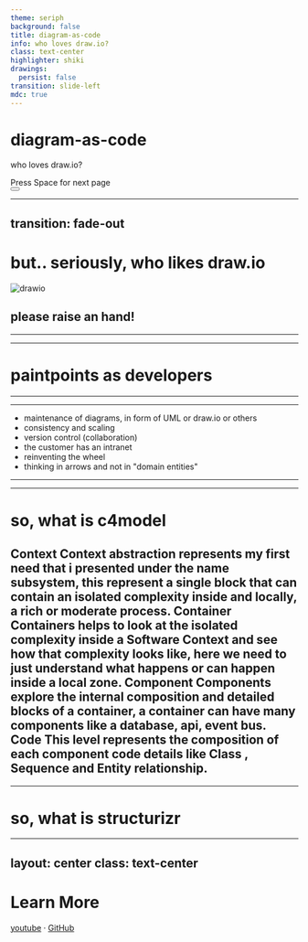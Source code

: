 ```yaml
---
theme: seriph
background: false
title: diagram-as-code
info: who loves draw.io?
class: text-center
highlighter: shiki
drawings:
  persist: false
transition: slide-left
mdc: true
---
```


# diagram-as-code

who loves draw.io?

<div class="pt-12">
  <span @click="$slidev.nav.next" class="px-2 py-1 rounded cursor-pointer" hover="bg-white bg-opacity-10">
    Press Space for next page <carbon:arrow-right class="inline"/>
  </span>
</div>

<div class="abs-br m-6 flex gap-2">
  <button @click="$slidev.nav.openInEditor()" title="Open in Editor" class="text-xl slidev-icon-btn opacity-50 !border-none !hover:text-white">
    <carbon:edit />
  </button>
  <a href="https://github.com/lucax88x/slides" target="_blank" alt="GitHub" title="Open in GitHub"
    class="text-xl slidev-icon-btn opacity-50 !border-none !hover:text-white">
    <carbon-logo-github />
  </a>
</div>

<!--
The last comment block of each slide will be treated as slide notes. It will be visible and editable in Presenter Mode along with the slide. [Read more in the docs](https://sli.dev/guide/syntax.html#notes)
-->

---
transition: fade-out
---

# but.. seriously, who likes draw.io

<div grid="~ cols-2 gap-2" m="t-2">
    <img
      src="/assets/images/drawio.png"
      alt="drawio"
      border="rounded"
    />
</div>

## please raise an hand!

---
---
# paintpoints as developers

---
---

* maintenance of diagrams, in form of UML or draw.io or others
* consistency and scaling
* version control (collaboration)
* the customer has an intranet
* reinventing the wheel
* thinking in arrows and not in "domain entities"
---
---
# so, what is c4model
<b>Context</b>
Context abstraction represents my first need that i presented under the name subsystem, this represent a single block that can contain an isolated complexity inside and locally, a rich or moderate process.
<b>Container</b>
Containers helps to look at the isolated complexity inside a Software Context and see how that complexity looks like, here we need to just understand what happens or can happen inside a local zone.
<b>Component</b>
Components explore the internal composition and detailed blocks of a container, a container can have many components like a database, api, event bus.
<b>Code</b>
This level represents the composition of each component code details like Class , Sequence and Entity relationship.
---
---
# so, what is structurizr

---
layout: center
class: text-center
---

# Learn More

[youtube](https://sli.dev) · [GitHub](https://github.com/lucax88x/slides)
